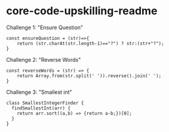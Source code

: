 # core-code-upskilling-readme

Challenge 1: "Ensure Question"
```
const ensureQuestion = (str)=>{
    return (str.charAt(str.length-1)=="?") ? str:(str+"?");
}
```


Challenge 2: "Reverse Words"
```
const reverseWords = (str) => {
    return Array.from(str.split(' ')).reverse().join(' ');
}
```

Challenge 3: "Smallest int"
```
class SmallestIntegerFinder {
  findSmallestInt(arr) {
    return arr.sort((a,b) => {return a-b;})[0];
  }
}
```
